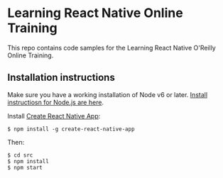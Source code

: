 # Learning React Native Online Training

This repo contains code samples for the Learning React Native O'Reilly Online Training.

## Installation instructions

Make sure you have a working installation of Node v6 or later. [Install instructiosn for Node.js are here](https://nodejs.org/en/download/package-manager/).

Install [Create React Native App](https://github.com/react-community/create-react-native-app):

```
$ npm install -g create-react-native-app
```

Then:

```
$ cd src
$ npm install
$ npm start
```
